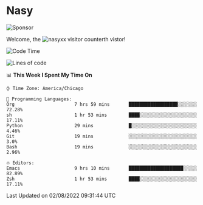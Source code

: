 # Nasy

<!--
<p align="center">
<img height="200" src="https://github-readme-stats.vercel.app/api?username=nasyxx&count_private=true&show_icons=true&theme=dracula&include_all_commits=true"/>
<img height="200" src="https://github-readme-stats.vercel.app/api/top-langs/?username=nasyxx&theme=dracula&hide=html,jupyter+notebook&count_private=true&show_icons=true"/>
</p>

  
----------------
-->

![Sponsor](https://img.shields.io/static/v1.svg?label=Sponsor&message=%E2%9D%A4&logo=GitHub&style=flat&color=pink)
 
Welcome, the ![nasyxx visitor counter](https://count.getloli.com/get/@nasyxx?theme=rule34)th vistor!
 
<!--START_SECTION:waka-->
![Code Time](http://img.shields.io/badge/Code%20Time-2%2C534%20hrs%2048%20mins-blue)

![Lines of code](https://img.shields.io/badge/From%20Hello%20World%20I%27ve%20Written-5%20Million%20lines%20of%20code-blue)

📊 **This Week I Spent My Time On** 

```text
⌚︎ Time Zone: America/Chicago

💬 Programming Languages: 
Org                      7 hrs 59 mins       ██████████████████░░░░░░░   72.28% 
sh                       1 hr 53 mins        ████░░░░░░░░░░░░░░░░░░░░░   17.11% 
Python                   29 mins             █░░░░░░░░░░░░░░░░░░░░░░░░   4.46% 
Git                      19 mins             ░░░░░░░░░░░░░░░░░░░░░░░░░   3.0% 
Bash                     19 mins             ░░░░░░░░░░░░░░░░░░░░░░░░░   2.96%

🔥 Editors: 
Emacs                    9 hrs 10 mins       ████████████████████░░░░░   82.89% 
Zsh                      1 hr 53 mins        ████░░░░░░░░░░░░░░░░░░░░░   17.11%

```


 Last Updated on 02/08/2022 09:31:44 UTC
<!--END_SECTION:waka-->

<!-- ![visitors](https://visitor-badge.laobi.icu/badge?page_id=nasyxx.nasyxx) -->

